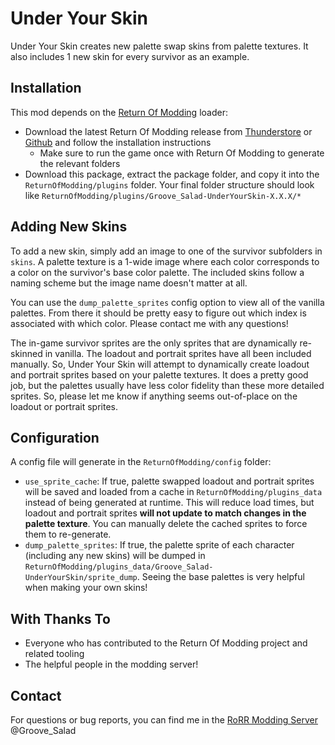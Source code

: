# Under Your Skin
Under Your Skin creates new palette swap skins from palette textures. It also includes 1 new skin for every survivor as an example.

## Installation
This mod depends on the [Return Of Modding](https://github.com/return-of-modding/ReturnOfModding) loader:
* Download the latest Return Of Modding release from [Thunderstore](https://thunderstore.io/c/risk-of-rain-returns/p/ReturnOfModding/ReturnOfModding/versions/) or [Github](https://github.com/return-of-modding/ReturnOfModding/releases) and follow the installation instructions
    * Make sure to run the game once with Return Of Modding to generate the relevant folders
* Download this package, extract the package folder, and copy it into the `ReturnOfModding/plugins` folder. Your final folder structure should look like `ReturnOfModding/plugins/Groove_Salad-UnderYourSkin-X.X.X/*`

## Adding New Skins
To add a new skin, simply add an image to one of the survivor subfolders in `skins`. A palette texture is a 1-wide image where each color corresponds to a color on the survivor's base color palette. The included skins follow a naming scheme but the image name doesn't matter at all.

You can use the `dump_palette_sprites` config option to view all of the vanilla palettes. From there it should be pretty easy to figure out which index is associated with which color. Please contact me with any questions!

The in-game survivor sprites are the only sprites that are dynamically re-skinned in vanilla. The loadout and portrait sprites have all been included manually. So, Under Your Skin will attempt to dynamically create loadout and portrait sprites based on your palette textures. It does a pretty good job, but the palettes usually have less color fidelity than these more detailed sprites. So, please let me know if anything seems out-of-place on the loadout or portrait sprites.

## Configuration
A config file will generate in the `ReturnOfModding/config` folder:
* `use_sprite_cache`: If true, palette swapped loadout and portrait sprites will be saved and loaded from a cache in `ReturnOfModding/plugins_data` instead of being generated at runtime. This will reduce load times, but loadout and portrait sprites **will not update to match changes in the palette texture**. You can manually delete the cached sprites to force them to re-generate.
* `dump_palette_sprites`: If true, the palette sprite of each character (including any new skins) will be dumped in `ReturnOfModding/plugins_data/Groove_Salad-UnderYourSkin/sprite_dump`. Seeing the base palettes is very helpful when making your own skins!

## With Thanks To
* Everyone who has contributed to the Return Of Modding project and related tooling
* The helpful people in the modding server!

## Contact
For questions or bug reports, you can find me in the [RoRR Modding Server](https://discord.gg/VjS57cszMq) @Groove_Salad
